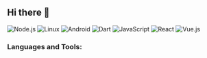 ## Hi there 👋
![Node.js](https://img.shields.io/badge/Node.js-339933?style=flat&logo=node.js&logoColor=white)
 ![Linux](https://img.shields.io/badge/Linux-FCC624?style=flat&logo=linux&logoColor=black)
![Android](https://img.shields.io/badge/Android-34A853?style=flat&logo=android&logoColor=white)
![Dart](https://img.shields.io/badge/Dart-0175C2?style=flat&logo=dart&logoColor=white)
![JavaScript](https://img.shields.io/badge/JavaScript-F7DF1E?style=flat&logo=javascript&logoColor=white)
![React](https://img.shields.io/badge/React-61DAFB?style=flat&logo=react&logoColor=black)
![Vue.js](https://img.shields.io/badge/Vue.js-4FC08D?style=flat&logo=vue.js&logoColor=white)
<h3 align="left">Languages and Tools:</h3>

<!--
**lanosoro/lanosoro** is a ✨ _special_ ✨ repository because its `README.md` (this file) appears on your GitHub profile.

Here are some ideas to get you started:

- 🔭 I’m currently working on ...
- 🌱 I’m currently learning ...
- 👯 I’m looking to collaborate on ...
- 🤔 I’m looking for help with ...
- 💬 Ask me about ...
- 📫 How to reach me: ...
- 😄 Pronouns: ...
- ⚡ Fun fact: ...
-->
